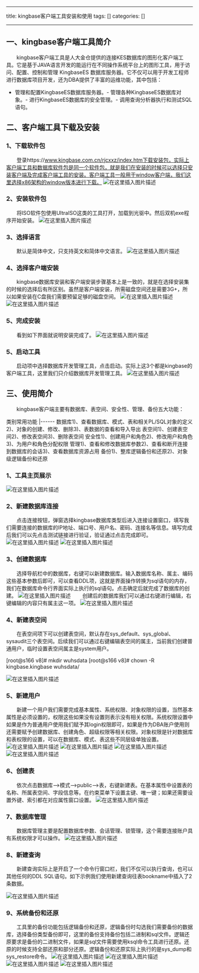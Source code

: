 
--- 
title:  kingbase客户端工具安装和使用 
tags: []
categories: [] 

---
## 一、kingbase客户端工具简介

  kingbase客户端工具是人大金仓提供的连接KES数据库的图形化客户端工具。它是基于JAVA语言开发的能运行在不同操作系统平台上的图形工具，用于访问、配置、控制和管理 KingbaseES 数据库服务器。它不仅可以用于开发工程师进行数据库项目开发，还为DBA提供了丰富的运维功能，其中包括：
- 管理和配置KingbaseES数据库服务器。- 管理各种KingbaseES数据库对象。- 进行KingbaseES数据库的安全管理。- 调用查询分析器执行和测试SQL语句。
## 二、客户端工具下载及安装

### 1、下载软件包

  登录https://www.kingbase.com.cn/rjcxxz/index.htm下载安装包，实际上客户端工具和数据库软件包是同一个软件包，就是我们在安装的时候可以选择只安装客户端及完成客户端工具的安装。客户端工具一般用于window客户端，我们这里选择x86架构的window版本进行下载。 <img src="https://img-blog.csdnimg.cn/ddbe74af18e04d38adf82a4b986ed799.png" alt="在这里插入图片描述">

### 2、安装软件包

  将ISO软件包使用UltraISO这类的工具打开，加载到光驱中。然后双机exe程序开始安装。 <img src="https://img-blog.csdnimg.cn/c65bf262d1bf49638b0e553785a61a3b.png" alt="在这里插入图片描述">

### 3、选择语言

  默认是简体中文，只支持英文和简体中文语言。 <img src="https://img-blog.csdnimg.cn/95d48c4b0e5e4f4cb524ffb864824eb8.png" alt="在这里插入图片描述">

### 4、选择客户端安装

  kingbase数据库安装和客户端安装步骤基本上是一致的，就是在选择安装集的时候的选择后有所区别。虽然是客户端安装，所需磁盘空间还是需要3G+，所以如果安装在C盘我们需要预留足够的磁盘空间。 <img src="https://img-blog.csdnimg.cn/b74f688a068c49c198b89bd9d1fb6e6b.png" alt="在这里插入图片描述"> <img src="https://img-blog.csdnimg.cn/2ae08dd9c7e948acaf81e5ba2e29c099.png" alt="在这里插入图片描述">

### 5、完成安装

  看到如下界面就说明安装完成了。 <img src="https://img-blog.csdnimg.cn/7cc61287e8dc46bfac1a108a2a5fbff6.png" alt="在这里插入图片描述">

### 5、启动工具

  启动项中选择数据库开发管理工具，点击启动。实际上这3个都是kingbase的客户端工具，这里我们只介绍数据库开发管理工具。 <img src="https://img-blog.csdnimg.cn/d7f43e6c516c4b1ba480d066022be9e7.png" alt="在这里插入图片描述">

## 三、使用简介

  kingbase客户端主要有数据库、表空间、安全性、管理、备份五大功能：

<th align="left">类别</th><th align="left">常用功能</th>
|------
<td align="left">数据库</td><td align="left">1)、查看数据库、模式、表和相关PL/SQL对象的定义2)、对象的创建、修改、删除3)、表数据的查看和导入导出</td>
<td align="left">表空间</td><td align="left">1)、创建表空间2)、修改表空间3)、删除表空间</td>
<td align="left">安全性</td><td align="left">1)、创建用户和角色2)、修改用户和角色3)、为用户和角色分配权限</td>
<td align="left">管理</td><td align="left">1)、查看和修改数据库参数2)、查看和断开连接到数据库的会话3)、查看数据库资源占用</td>
<td align="left">备份</td><td align="left">1)、整库逻辑备份和还原2)、对象级逻辑备份和还原</td>

### 1、工具主页展示

<img src="https://img-blog.csdnimg.cn/d0445bd5d1664bb7a8706e432ad4d6fe.png" alt="在这里插入图片描述">

### 2、新建数据库连接

  点击连接按钮，弹窗选择kingbase数据库类型后进入连接设置窗口，填写我们需要连接的数据库的IP地址、端口号、用户名、密码、连接名等信息。填写完成后我们可以先点击测试链接进行验证，验证通过点击完成即可。 <img src="https://img-blog.csdnimg.cn/ed175af7e93f48c5bb1a3abe4921d0e4.png" alt="在这里插入图片描述"> <img src="https://img-blog.csdnimg.cn/1185e8cc6bcb440db2cc06947c13160f.png" alt="在这里插入图片描述">

### 3、创建数据库

  选择导航栏中的数据库，右键可以新建数据库。输入数据库名称、属主、编码这些基本参数后即可，可以查看DDL项，这就是界面操作转换为sql语句的内存，我们在数据库命令行界面实际上执行的sql语句。点击确定后就完成了数据库的创建。 <img src="https://img-blog.csdnimg.cn/c767d94469c14b22ba217aa120d77f52.png" alt="在这里插入图片描述">   创建后的数据库我们可以通过右键进行编辑，右键编辑的内容只有属主这一项。 <img src="https://img-blog.csdnimg.cn/fbb20a8574cd4f11bab91743fa9e7bba.png" alt="在这里插入图片描述">

### 4、新建表空间

  在表空间项下可以创建表空间，默认存在sys_default、sys_global、sysaudit三个表空间。后续我们可以通过右键编辑表空间的属主，当前我们创建普通用户，临时设置表空间属主是system用户。

>  
 [root@s166 v8]# mkdir wuhsdata [root@s166 v8]# chown -R kingbase.kingbase wuhsdata/ 


<img src="https://img-blog.csdnimg.cn/934058a0202041a6b78a1f4cf5c45955.png" alt="在这里插入图片描述">

### 5、新建用户

  新建一个用户我们需要完成基本属性、系统权限、对象权限的设置，当然基本属性是必须设置的，权限这些如果没有设置则表示没有相关权限。系统权限设置中如果是作为普通用户使用我们赋予其login权限即可，如果是作为DBA账户使用则还需要赋予创建数据库、创建角色、超级权限等相关权限。对象权限是针对数据库和表权限的设置，可以在数据库、模式、表这些不同层级单独设置。 <img src="https://img-blog.csdnimg.cn/eb60c0eaf01b43b4a9ac445a9af33215.png" alt="在这里插入图片描述"> <img src="https://img-blog.csdnimg.cn/f6e7078140534dfdb32ac7754d58a0a2.png" alt="在这里插入图片描述"> <img src="https://img-blog.csdnimg.cn/908a5bfee238452681b1a8d321731ead.png" alt="在这里插入图片描述"> <img src="https://img-blog.csdnimg.cn/c0d9a0e383b34e3ab4bcd642c2fc51e1.png" alt="在这里插入图片描述">

### 6、创建表

  依次点击数据库–&gt;模式–&gt;public–&gt;表，右键新建表。在基本属性中设置表的名称、所属表空间、字段信息等。在约束菜单下设置主键、唯一键；如果还需要设置外键、索引都在对应属性窗口设置。 <img src="https://img-blog.csdnimg.cn/8fce3cac69ef4785ba53311523312694.png" alt="在这里插入图片描述">

### 7、数据库管理

  数据库管理主要是配置数据库参数、会话管理、锁管理，这个需要连接账户具有系统权限才可以操作。 <img src="https://img-blog.csdnimg.cn/0cb931fcdfdf45cabf641204fd2700fb.png" alt="在这里插入图片描述">

### 8、新建查询

  新建查询实际上是开启了一个命令行窗口栏，我们不仅可以执行查询，也可以其他任何的DDL SQL语句。如下示例我们使用新建查询往表bookname中插入了2条数据。

<img src="https://img-blog.csdnimg.cn/a28930e20c55451bb2a0791c67a96cc4.png" alt="在这里插入图片描述">

### 9、系统备份和还原

  工具里的备份功能包括逻辑备份和还原，逻辑备份时勾选我们需要备份的数据库，选择备份类型备份即可，这里的备份支持备份包括二进制和sql文件。逻辑还原要求是备份的二进制文件，如果是sql文件需要使用ksql命令工具进行还原。还原的时候支持全部还原和部分还原。逻辑备份和还原实际上执行的是sys_dump和sys_restore命令。 <img src="https://img-blog.csdnimg.cn/4202fee69a744964a42ed5221d8fd3be.png" alt="在这里插入图片描述"> <img src="https://img-blog.csdnimg.cn/fb3ad05a40be435693b0d8430cc33d4f.png" alt="在这里插入图片描述"> <img src="https://img-blog.csdnimg.cn/8b6fff390b30465ba7b1db36f0850792.png" alt="在这里插入图片描述"> <img src="https://img-blog.csdnimg.cn/04209d3613d24e5e9f601623862ab038.png" alt="在这里插入图片描述">
